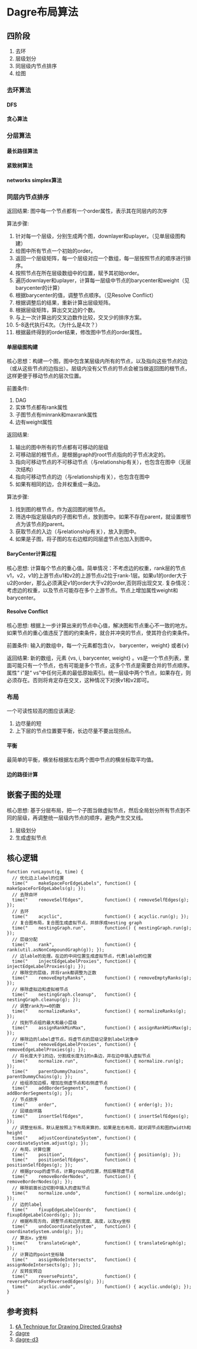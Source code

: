 # Dagre布局算法

## 四阶段
1. 去环
2. 层级划分
3. 同层级内节点排序
4. 绘图

### 去环算法

#### DFS

#### 贪心算法

### 分层算法

#### 最长路径算法

#### 紧致树算法

#### networks simplex算法

### 同层内节点排序
返回结果: 图中每一个节点都有一个order属性，表示其在同层内的次序

算法步骤:
1. 针对每一个层级，分别生成两个图，downlayer和uplayer。（见单层级图构建）
2. 给图中所有节点一个初始的order。
3. 返回一个层级矩阵，每一个层级对应一个数组，每一层按照节点的顺序进行排序。
4. 按照节点在所在层级数组中的位置，赋予其初始order。
5. 遍历downlayer和uplayer，计算每一层级中节点的barycenter和weight（见barycenter的计算）
6. 根据barycenter的值，调整节点顺序。（见Resolve Conflict）
7. 根据调整后的结果，重新计算出层级矩阵。
8. 根据层级矩阵，算出交叉边的个数。
9. 与上一次计算出的交叉边数作比较，交叉少的排序方案。
10. 5-8迭代执行4次。（为什么是4次？）
11. 根据最终得到的order结果，修改图中节点的order属性。

#### 单层级图构建
核心思想：构建一个图，图中包含某层级内所有的节点，以及指向这些节点的边（或从这些节点的边指出）。层级内没有父节点的节点会被当做返回图的根节点，这样更便于移动节点的层次位置。

前置条件:
1. DAG
2. 实体节点都有rank属性
3. 子图节点有minrank和maxrank属性
4. 边有weight属性
   
返回结果:
1. 输出的图中所有的节点都有可移动的层级
2. 可移动层的根节点，是根据graph的root节点指向的子节点决定的。
3. 指向可移动节点的不可移动节点（与relationship有关），也包含在图中（无层次结构）
4. 指向可移动节点的边（与relationship有关），也包含在图中
5. 如果有相同的边，合并权重成一条边。

算法步骤:
1. 找到图的根节点，作为返回图的根节点。
2. 筛选中指定层级内的子图和节点，放到图中。如果不存在parent，就设置根节点为该节点的parent。
3. 获取节点的入边（与relationship有关），放入到图中。
4. 如果是子图，将子图的左右边框的同层虚节点也加入到图中。

#### BaryCenter计算过程
核心思想: 计算每个节点的重心值。简单情况：不考虑边的权重，rank层的节点v1，v2，v1的上游节点u1和v2的上游节点u2位于rank-1层。如果u1的order大于u2的order，那么必须满足v1的order大于v2的order,否则将出现交叉. 复杂情况：考虑边的权重，以及节点可能存在多个上游节点。节点上增加属性weight和barycenter。

#### Resolve Conflict
核心思想: 根据上一步计算出来的节点中心值，解决图和节点重心不一致的地方。如果节点的重心值违反了图的约束条件，就合并冲突的节点，使其符合约束条件。

前置条件: 输入的数组中，每一个元素都包含{v， barycenter，weight} 或者{v}

返回结果: 新的数组，元素 {vs, i, barycenter, weight} 。vs是一个节点列表，里面可能只有一个节点，也有可能是多个节点，这多个节点是需要合并的节点顺序。属性“ i”是“ vs”中任何元素的最低原始索引。统一层级中两个节点，如果存在，则必须存在。否则将肯定存在交叉，这种情况下对换v1和v2即可。
### 布局
一个可读性较高的图应该满足:
1. 边尽量的短
2. 上下层的节点位置要平衡，长边尽量不要出现拐点。

#### 平衡
最简单的平衡，横坐标根据左右两个图中节点的横坐标取平均值。

#### 边的路径计算

## 嵌套子图的处理
核心思想: 基于分层布局，把一个子图当做虚拟节点，然后全局划分所有节点到不同的层级，再调整统一层级内节点的顺序，避免产生交叉线。

1. 层级划分
2. 生成虚拟节点

## 核心逻辑
```
function runLayout(g, time) {
  // 优化边上label的位置
  time("    makeSpaceForEdgeLabels", function() { makeSpaceForEdgeLabels(g); });
  // 去除自环
  time("    removeSelfEdges",        function() { removeSelfEdges(g); });
  // 去环
  time("    acyclic",                function() { acyclic.run(g); });
  // 复合图布局，复合图生成虚拟节点，并排序成nesting graph
  time("    nestingGraph.run",       function() { nestingGraph.run(g); });
  // 层级分配
  time("    rank",                   function() { rank(util.asNonCompoundGraph(g)); });
  // 边lable的处理。在边的中间位置生成虚拟节点，代表lable的位置
  time("    injectEdgeLabelProxies", function() { injectEdgeLabelProxies(g); });
  // 移除空的层级，并将rank都调整为正数
  time("    removeEmptyRanks",       function() { removeEmptyRanks(g); });
  // 移除虚拟边和虚拟根节点
  time("    nestingGraph.cleanup",   function() { nestingGraph.cleanup(g); });
  // 调整rank为>=0的数
  time("    normalizeRanks",         function() { normalizeRanks(g); });
  // 找到节点组的最大和最小层级
  time("    assignRankMinMax",       function() { assignRankMinMax(g); });
  // 移除边的label虚节点，将虚节点的层级记录到label对象中
  time("    removeEdgeLabelProxies", function() { removeEdgeLabelProxies(g); });
  // 将长度大于1的边，分割成长度为1的n条边，并在边中插入虚拟节点
  time("    normalize.run",          function() { normalize.run(g); });
  time("    parentDummyChains",      function() { parentDummyChains(g); });
  // 给组添加边框，增加左侧虚节点和右侧虚节点
  time("    addBorderSegments",      function() { addBorderSegments(g); });
  // 节点排序
  time("    order",                  function() { order(g); });
  // 回填自环路
  time("    insertSelfEdges",        function() { insertSelfEdges(g); });
  // 调整坐标系，默认是按照上下布局来算的，如果是左右布局，就对调节点和图的width和height
  time("    adjustCoordinateSystem", function() { coordinateSystem.adjust(g); });
  // 布局，计算位置
  time("    position",               function() { position(g); });
  time("    positionSelfEdges",      function() { positionSelfEdges(g); });
  // 根据group的虚节点，计算group的位置，然后移除虚节点
  time("    removeBorderNodes",      function() { removeBorderNodes(g); });
  // 移除前面长边切割中插入的虚拟节点
  time("    normalize.undo",         function() { normalize.undo(g); });
  // 边的label
  time("    fixupEdgeLabelCoords",   function() { fixupEdgeLabelCoords(g); });
  // 根据布局方向，调整节点和边的宽度、高度，以及xy坐标
  time("    undoCoordinateSystem",   function() { coordinateSystem.undo(g); });
  // 算出x，y坐标
  time("    translateGraph",         function() { translateGraph(g); });
  // 计算边的point坐标轴
  time("    assignNodeIntersects",   function() { assignNodeIntersects(g); });
  // 反转反转边
  time("    reversePoints",          function() { reversePointsForReversedEdges(g); });
  time("    acyclic.undo",           function() { acyclic.undo(g); });
}
```
## 参考资料
1. [《A Technique for Drawing Directed Graphs》](http://www.graphviz.org/Documentation/TSE93.pdf)
1. [dagre](https://github.com/dagrejs/dagre)
2. [dagre-d3](https://github.com/dagrejs/dagre-d3)